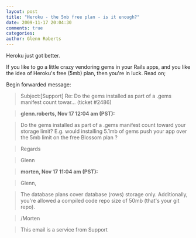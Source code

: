 ```yaml
---
layout: post
title: "Heroku - the 5mb free plan - is it enough?"
date: 2009-11-17 20:04:30
comments: true
categories:
author: Glenn Roberts
---
```


Heroku just got better. 

If you like to go a little crazy vendoring gems in your Rails apps, and you like the idea of Heroku's free (5mb) plan, then you're in luck. Read on;

Begin forwarded message:

> Subject:[Support] Re: Do the gems installed as part of a .gems manifest count towar... (ticket #2486)

> **glenn.roberts, Nov 17 12:04 am (PST):**

> Do the gems installed as part of a .gems manifest count toward your storage limit? E.g. would installing 5.1mb of gems push your app over the 5mb limit on the free Blossom plan ?

> Regards

> Glenn
>

> **morten, Nov 17 11:04 am (PST):**

> Glenn,

> The database plans cover database (rows) storage only. Additionally, you're allowed a compiled code repo size of 50mb (that's your git repo).

> /Morten

> This email is a service from Support
